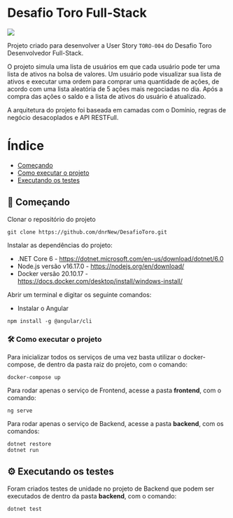 # Desafio Toro Full-Stack

<p align="left">
<img src="http://img.shields.io/static/v1?label=STATUS&message=FINALIZADO&color=GREEN&style=for-the-badge"/>
</p>

Projeto criado para desenvolver a User Story `TORO-004` do Desafio Toro Desenvolvedor Full-Stack.

O projeto simula uma lista de usuários em que cada usuário pode ter uma lista de ativos na bolsa de valores. Um usuário pode visualizar sua lista de ativos e executar uma ordem para comprar uma quantidade de ações, de acordo com uma lista aleatória de 5 ações mais negociadas no dia. Após a compra das ações o saldo e a lista de ativos do usuário é atualizado.

A arquitetura do projeto foi baseada em camadas com o Domínio, regras de negócio desacoplados e API RESTFull.

# Índice
* [Começando](#-começando)
* [Como executar o projeto](#%EF%B8%8F-como-executar-o-projeto)
* [Executando os testes](#%EF%B8%8F-executando-os-testes)

## 🚀 Começando

Clonar o repositório do projeto 
```
git clone https://github.com/dnrNew/DesafioToro.git
```
Instalar as dependências do projeto:

- .NET Core 6 - https://dotnet.microsoft.com/en-us/download/dotnet/6.0
- Node.js versão v16.17.0 - https://nodejs.org/en/download/
- Docker versão 20.10.17 - https://docs.docker.com/desktop/install/windows-install/

Abrir um terminal e digitar os seguinte comandos:

- Instalar o Angular

```
npm install -g @angular/cli  
```

### 🛠️ Como executar o projeto

Para inicializar todos os serviços de uma vez basta utilizar o docker-compose, de dentro da pasta raiz do projeto, com o comando:

```
docker-compose up
```

Para rodar apenas o serviço de Frontend, acesse a pasta **frontend**, com o comando:

```
ng serve
```

Para rodar apenas o serviço de Backend, acesse a pasta **backend**, com os comandos:

```
dotnet restore 
dotnet run
```

## ⚙️ Executando os testes

Foram criados testes de unidade no projeto de Backend que podem ser executados de dentro da pasta **backend**, com o comando:

```
dotnet test 
```
